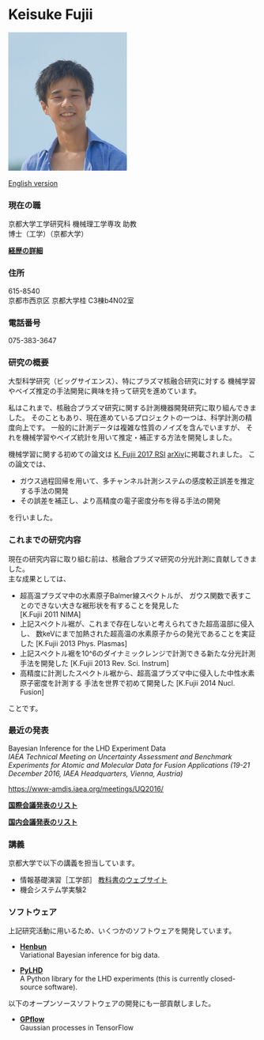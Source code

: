 # Keisuke Fujii

<img src='../figs/face_maldives.jpg' width=240pt>

[English version](../README.md)

### 現在の職
京都大学工学研究科
機械理工学専攻
助教  
博士（工学）（京都大学）

<!-- TODO translate in JP -->
[**経歴の詳細**](../work_education.md)

### 住所
615-8540  
京都市西京区 京都大学桂 C3棟b4N02室

### 電話番号
075-383-3647

### 研究の概要

大型科学研究（ビッグサイエンス）、特にプラズマ核融合研究に対する
機械学習やベイズ推定の手法開発に興味を持って研究を進めています。

私はこれまで、核融合プラズマ研究に関する計測機器開発研究に取り組んできました。
そのこともあり、現在進めているプロジェクトの一つは、科学計測の精度向上です。
一般的に計測データは複雑な性質のノイズを含んでいますが、
それを機械学習やベイズ統計を用いて推定・補正する方法を開発しました。

機械学習に関する初めての論文は
[K. Fujii 2017 RSI](http://aip.scitation.org/doi/full/10.1063/1.4974344)
[arXiv](https://arxiv.org/abs/1607.05380)に掲載されました。
この論文では、
+ ガウス過程回帰を用いて、多チャンネル計測システムの感度較正誤差を推定する手法の開発
+ その誤差を補正し、より高精度の電子密度分布を得る手法の開発  

を行いました。


### これまでの研究内容
現在の研究内容に取り組む前は、核融合プラズマ研究の分光計測に貢献してきました。  
主な成果としては、
+ 超高温プラズマ中の水素原子Balmer線スペクトルが、
ガウス関数で表すことのできない大きな裾形状を有することを発見した  
[K.Fujii 2011 NIMA]
+ 上記スペクトル裾が、これまで存在しないと考えられてきた超高温部に侵入し、
数keVにまで加熱された超高温の水素原子からの発光であることを実証した
[K.Fujii 2013 Phys. Plasmas]
+ 上記スペクトル裾を10^6のダイナミックレンジで計測できる新たな分光計測手法を開発した
[K.Fujii 2013 Rev. Sci. Instrum]
+ 高精度に計測したスペクトル裾から、超高温プラズマ中に侵入した中性水素原子密度を計測する
手法を世界で初めて開発した
[K.Fujii 2014 Nucl. Fusion]

ことです。

### 最近の発表
Bayesian Inference for the LHD Experiment Data  
*IAEA Technical Meeting on Uncertainty Assessment and Benchmark Experiments for Atomic and Molecular Data for Fusion Applications (19-21 December 2016, IAEA Headquarters, Vienna, Austria)*

https://www-amdis.iaea.org/meetings/UQ2016/


[**国際会議発表のリスト**](talks.md)

[**国内会議発表のリスト**](https://kyouindb.iimc.kyoto-u.ac.jp/e/hR3uG)


### 講義
京都大学で以下の講義を担当しています。

+ 情報基礎演習［工学部］
  [教科書のウェブサイト](http://python-textbook.readthedocs.io/)
+ 機会システム学実験2


### ソフトウェア

上記研究活動に用いるため、いくつかのソフトウェアを開発しています。
+ [**Henbun**](https://github.com/fujii-team/Henbun)  
Variational Bayesian inference for big data.

+ [**PyLHD**](https://github.com/fujii-team/PyLHD)  
A Python library for the LHD experiments
(this is currently closed-source software).

以下のオープンソースソフトウェアの開発にも一部貢献しました。
+ [**GPflow**](https://github.com/GPflow/GPflow)  
Gaussian processes in TensorFlow
